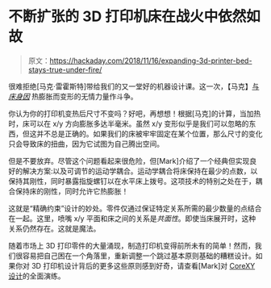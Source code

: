 # 不断扩张的 3D 打印机床在战火中依然如故

> 原文：<https://hackaday.com/2018/11/16/expanding-3d-printer-bed-stays-true-under-fire/>

很难拒绝[马克·雷霍斯特]带给我们的又一堂好的机器设计课。这一次，【马克】[与*床身因*](https://drmrehorst.blogspot.com/2017/07/ultra-megamax-dominator-3d-printer-bed.html) 热膨胀而变形的无情力量作斗争。

你认为你的打印机变热后尺寸不变吗？好吧，再想想！根据[马克]的计算，当加热时，床可以在 x/y 方向膨胀多达半毫米。虽然 x/y 变形似乎是我们可以忽略的东西，但这并不总是正确的。如果我们的床被牢牢固定在某个位置，那么尺寸的变化只会导致床的扭曲，因为它试图为自己腾出空间。

但是不要放弃。尽管这个问题看起来很危险，但[Mark]介绍了一个经典但实现良好的解决方案:以及可调节的运动学耦合。运动学耦合将床保持在最少的点数，以保持其刚性，同时暴露指旋螺钉以在水平床上拨号。这项技术的特别之处在于，耦合保持床的刚性，同时允许它热膨胀！

这就是“精确约束”设计的妙处。零件仅通过保证特定关系所需的最少数量的点结合在一起。这里，喷嘴 x/y 平面和床之间的关系是*共面性*。即使当床展开时，这种关系仍然存在。这就是魔法。

随着市场上 3D 打印零件的大量涌现，制造打印机变得前所未有的简单！然而，我们很容易把自己困在一个角落里，重新调整一个跳过基本原则基础的糟糕设计。如果你对 3D 打印机设计背后的更多这些原则感到好奇，请查看[Mark]对 [CoreXY 设计](https://hackaday.com/tag/mark-rehorst/)的全面演练。